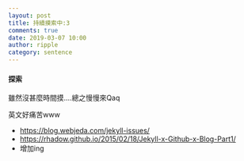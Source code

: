 ```yaml
---
layout: post
title: 持續摸索中:3
comments: true
date: 2019-03-07 10:00
author: ripple
category: sentence
---
```


#### 探索

雖然沒甚麼時間摸....總之慢慢來Qaq

英文好痛苦www

* https://blog.webjeda.com/jekyll-issues/
* https://rhadow.github.io/2015/02/18/Jekyll-x-Github-x-Blog-Part1/
* 增加ing
